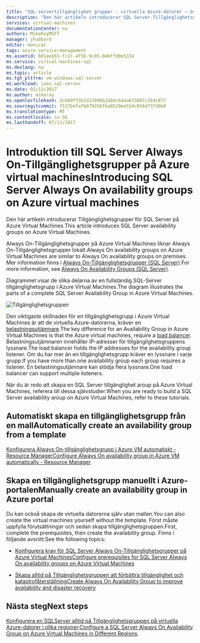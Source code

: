 ```yaml
---
title: "SQL-servertillgänglighet grupper - virtuella Azure-datorer – översikt | Microsoft Docs"
description: "Den här artikeln introducerar SQL Server-Tillgänglighetsgrupper på virtuella Azure-datorer."
services: virtual-machines
documentationCenter: na
authors: MikeRayMSFT
manager: jhubbard
editor: monicar
tags: azure-service-management
ms.assetid: 601eebb1-fc2c-4f5b-9c05-0e6ffd0e5334
ms.service: virtual-machines-sql
ms.devlang: na
ms.topic: article
ms.tgt_pltfrm: vm-windows-sql-server
ms.workload: iaas-sql-server
ms.date: 01/13/2017
ms.author: mikeray
ms.openlocfilehash: 2cbb9ff3b2d13996b1b8dc64aa833807c264c877
ms.sourcegitcommit: f537befafb079256fba0529ee554c034d73f36b0
ms.translationtype: MT
ms.contentlocale: sv-SE
ms.lasthandoff: 07/11/2017
---
```

# <a name="introducing-sql-server-always-on-availability-groups-on-azure-virtual-machines"></a><span data-ttu-id="2bfc0-103">Introduktion till SQL Server Always On-Tillgänglighetsgrupper på Azure virtual machines</span><span class="sxs-lookup"><span data-stu-id="2bfc0-103">Introducing SQL Server Always On availability groups on Azure virtual machines</span></span> #

<span data-ttu-id="2bfc0-104">Den här artikeln introducerar Tillgänglighetsgrupper för SQL Server på Azure Virtual Machines.</span><span class="sxs-lookup"><span data-stu-id="2bfc0-104">This article introduces SQL Server availability groups on Azure Virtual Machines.</span></span> 

<span data-ttu-id="2bfc0-105">Always On-Tillgänglighetsgrupper på Azure Virtual Machines liknar Always On-Tillgänglighetsgrupper lokalt.</span><span class="sxs-lookup"><span data-stu-id="2bfc0-105">Always On availability groups on Azure Virtual Machines are similar to Always On availability groups on premises.</span></span> <span data-ttu-id="2bfc0-106">Mer information finns i [Always On-Tillgänglighetsgrupper (SQL Server)](http://msdn.microsoft.com/library/hh510230.aspx).</span><span class="sxs-lookup"><span data-stu-id="2bfc0-106">For more information, see [Always On Availability Groups (SQL Server)](http://msdn.microsoft.com/library/hh510230.aspx).</span></span> 

<span data-ttu-id="2bfc0-107">Diagrammet visar de olika delarna av en fullständig SQL-Server tillgänglighetsgrupp i Azure Virtual Machines.</span><span class="sxs-lookup"><span data-stu-id="2bfc0-107">The diagram illustrates the parts of a complete SQL Server Availability Group in Azure Virtual Machines.</span></span>

![Tillgänglighetsgruppen](./media/virtual-machines-windows-portal-sql-availability-group-tutorial/00-EndstateSampleNoELB.png)

<span data-ttu-id="2bfc0-109">Den viktigaste skillnaden för en tillgänglighetsgrupp i Azure Virtual Machines är att de virtuella Azure-datorerna, kräver en [belastningsutjämnare](../../../load-balancer/load-balancer-overview.md).</span><span class="sxs-lookup"><span data-stu-id="2bfc0-109">The key difference for an Availability Group in Azure Virtual Machines is that the Azure virtual machines, require a [load balancer](../../../load-balancer/load-balancer-overview.md).</span></span> <span data-ttu-id="2bfc0-110">Belastningsutjämnaren innehåller IP-adresser för tillgänglighetsgruppens lyssnare.</span><span class="sxs-lookup"><span data-stu-id="2bfc0-110">The load balancer holds the IP addresses for the availability group listener.</span></span> <span data-ttu-id="2bfc0-111">Om du har mer än en tillgänglighetsgrupp kräver en lyssnare i varje grupp.</span><span class="sxs-lookup"><span data-stu-id="2bfc0-111">If you have more than one availability group each group requires a listener.</span></span> <span data-ttu-id="2bfc0-112">En belastningsutjämnare kan stödja flera lyssnare.</span><span class="sxs-lookup"><span data-stu-id="2bfc0-112">One load balancer can support multiple listeners.</span></span>

<span data-ttu-id="2bfc0-113">När du är redo att skapa en SQL Server tillgänglighet aroup på Azure Virtual Machines, referera till dessa självstudier.</span><span class="sxs-lookup"><span data-stu-id="2bfc0-113">When you are ready to build a SQL Server availability aroup on Azure Virtual Machines, refer to these tutorials.</span></span>

## <a name="automatically-create-an-availability-group-from-a-template"></a><span data-ttu-id="2bfc0-114">Automatiskt skapa en tillgänglighetsgrupp från en mall</span><span class="sxs-lookup"><span data-stu-id="2bfc0-114">Automatically create an availability group from a template</span></span>

[<span data-ttu-id="2bfc0-115">Konfigurera Always On-tillgänglighetsgrupp i Azure VM automatiskt - Resource Manager</span><span class="sxs-lookup"><span data-stu-id="2bfc0-115">Configure Always On availability group in Azure VM automatically - Resource Manager</span></span>](virtual-machines-windows-portal-sql-alwayson-availability-groups.md)

## <a name="manually-create-an-availability-group-in-azure-portal"></a><span data-ttu-id="2bfc0-116">Skapa en tillgänglighetsgrupp manuellt i Azure-portalen</span><span class="sxs-lookup"><span data-stu-id="2bfc0-116">Manually create an availability group in Azure portal</span></span>

<span data-ttu-id="2bfc0-117">Du kan också skapa de virtuella datorerna själv utan mallen.</span><span class="sxs-lookup"><span data-stu-id="2bfc0-117">You can also create the virtual machines yourself without the template.</span></span> <span data-ttu-id="2bfc0-118">Först måste uppfylla förutsättningar och sedan skapa tillgänglighetsgruppen.</span><span class="sxs-lookup"><span data-stu-id="2bfc0-118">First, complete the prerequisites, then create the availability group.</span></span> <span data-ttu-id="2bfc0-119">Finns i följande avsnitt:</span><span class="sxs-lookup"><span data-stu-id="2bfc0-119">See the following topics:</span></span> 

- [<span data-ttu-id="2bfc0-120">Konfigurera krav för SQL Server Always On-Tillgänglighetsgrupper på Azure Virtual Machines</span><span class="sxs-lookup"><span data-stu-id="2bfc0-120">Configure prerequisites for SQL Server Always On availability groups on Azure Virtual Machines</span></span>](virtual-machines-windows-portal-sql-availability-group-prereq.md)

- [<span data-ttu-id="2bfc0-121">Skapa alltid på Tillgänglighetsgruppen att förbättra tillgänglighet och katastrofåterställning</span><span class="sxs-lookup"><span data-stu-id="2bfc0-121">Create Always On Availability Group to improve availability and disaster recovery</span></span>](virtual-machines-windows-portal-sql-availability-group-tutorial.md)

## <a name="next-steps"></a><span data-ttu-id="2bfc0-122">Nästa steg</span><span class="sxs-lookup"><span data-stu-id="2bfc0-122">Next steps</span></span>

<span data-ttu-id="2bfc0-123">[Konfigurera en SQLServer alltid på Tillgänglighetsgruppen på virtuella Azure-datorer i olika regioner](virtual-machines-windows-portal-sql-availability-group-dr.md).</span><span class="sxs-lookup"><span data-stu-id="2bfc0-123">[Configure a SQL Server Always On Availability Group on Azure Virtual Machines in Different Regions](virtual-machines-windows-portal-sql-availability-group-dr.md).</span></span>
